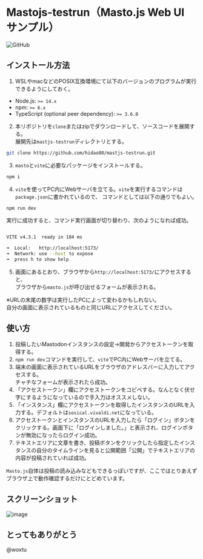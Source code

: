 # Mastojs-testrun（Masto.js Web UI サンプル）

![GitHub](https://img.shields.io/github/license/hidao80/katex-ruby-generator?style=plastic)

## インストール方法

1. WSLやmacなどのPOSIX互換環境にて以下のバージョンのプログラムが実行できるようにしておく。

- Node.js: `>= 14.x`
- npm: `>= 6.x`
- TypeScript (optional peer dependency): `>= 3.6.0`

2. 本リポジトリを`clone`またはzipでダウンロードして、ソースコードを展開する。  
  展開先は`mastjs-testrun`ディレクトリとする。

  ```sh
  git clone https://github.com/hidao80/mastjs-testrun.git
  ```

3. `masto`と`vite`に必要なパッケージをインストールする。

  ```sh
  npm i
  ```

4. `vite`を使ってPC内にWebサーバを立てる。`vite`を実行するコマンドは`package.json`に書かれているので、
  コマンドとしては以下の通りでもよい。

  ```sh
  npm run dev
  ```

  実行に成功すると、コマンド実行画面が切り替わり、次のようになれば成功。

  ```sh
  
  VITE v4.3.1  ready in 184 ms

  ➜  Local:   http://localhost:5173/
  ➜  Network: use --host to expose
  ➜  press h to show help
  ```

5. 画面にあるとおり、ブラウザから`http://localhost:5173/`にアクセスすると、  
  ブラウザから`masto.js`が呼び出せるフォームが表示される。  

※URLの末尾の数字は実行したPCによって変わるかもしれない。  
自分の画面に表示されているものと同じURLにアクセスしてください。

## 使い方

1. 投稿したいMastodonインスタンスの設定→開発からアクセストークンを取得する。
2. `npm run dev`コマンドを実行して、`vite`でPC内にWebサーバを立てる。
3. 端末の画面に表示されているURLをブラウザのアドレスバーに入力してアクセスする。  
  チャチなフォームが表示されたら成功。
4. 「アクセストークン」欄にアクセストークンをコピペする。なんとなく伏せ字にするようになっているので手入力はオススメしない。
5. 「インスタンス」欄にアクセストークンを取得したインスタンスのURLを入力する。デフォルトは`sosical.vivaldi.net`になっている。
6. アクセストークンとインスタンスのURLを入力したら「ログイン」ボタンをクリックする。画面下に「ログインしました。」と表示され、ログインボタンが無効になったらログイン成功。
7. テキストエリアに文章を書き、投稿ボタンをクリックしたら指定したインスタンスの自分のタイムラインを見ると公開範囲「公開」でテキストエリアの内容が投稿されていれば成功。

`Masto.js`自体は投稿の読み込みなどもできるっぽいですが、ここではとりあえずブラウザ上で動作確認するだけにとどめています。

## スクリーンショット

![image](https://user-images.githubusercontent.com/8155294/234266420-364a8e8a-f7fe-473b-8dee-6bbf540d68a2.png)

## とってもありがとう

@woxtu
